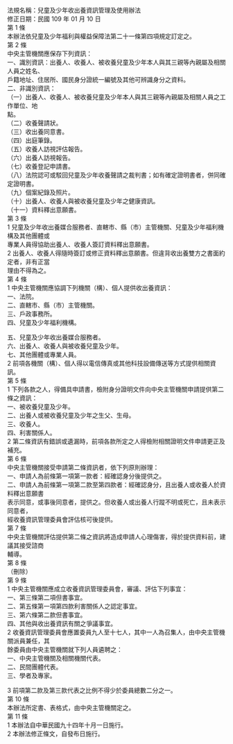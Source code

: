 法規名稱：兒童及少年收出養資訊管理及使用辦法  
修正日期：民國 109 年 01 月 10 日  
第 1 條  
本辦法依兒童及少年福利與權益保障法第二十一條第四項規定訂定之。  
第 2 條  
中央主管機關應保存下列資訊：  
一、識別資訊：出養人、收養人、被收養兒童及少年本人與其三親等內親屬及相關人員之姓名、  
戶籍地址、住居所、國民身分證統一編號及其他可辨識身分之資料。  
二、非識別資訊：  
（一）出養人、收養人、被收養兒童及少年本人與其三親等內親屬及相關人員之工作單位、地  
點。  
（二）收養聲請狀。  
（三）收出養同意書。  
（四）出庭筆錄。  
（五）收養人訪視評估報告。  
（六）出養人訪視報告。  
（七）收養登記申請書。  
（八）法院認可或駁回兒童及少年收養聲請之裁判書；如有確定證明書者，併同確定證明書。  
（九）個案紀錄及照片。  
（十）出養人、收養人與被收養兒童及少年之健康資訊。  
（十一）資料釋出意願書。  
第 3 條  
1 兒童及少年收出養媒合服務者、直轄市、縣（市）主管機關、兒童及少年福利機構及其他團體或  
專業人員得協助出養人、收養人簽訂資料釋出意願書。  
2 出養人、收養人得隨時簽訂或修正資料釋出意願書。但違背收出養雙方之書面約定者，非有正當  
理由不得為之。  
第 4 條  
1 中央主管機關應協調下列機關（構）、個人提供收出養資訊：  
一、法院。  
二、直轄市、縣（市）主管機關。  
三、戶政事務所。  
四、兒童及少年福利機構。  


五、兒童及少年收出養媒合服務者。  
六、出養人、收養人與被收養兒童及少年。  
七、其他團體或專業人員。  
2 前項各機關（構）、個人得以電信傳真或其他科技設備傳送等方式提供相關資訊。  
第 5 條  
1 下列各款之人，得備具申請書，檢附身分證明文件向中央主管機關申請提供第二條之資訊：  
一、被收養兒童及少年。  
二、出養人或被收養兒童及少年之生父、生母。  
三、收養人。  
四、利害關係人。  
2 第二條資訊有錯誤或遺漏時，前項各款所定之人得檢附相關證明文件申請更正及補充。  
第 6 條  
中央主管機關接受申請第二條資訊者，依下列原則辦理：  
一、申請人為前條第一項第一款者：經確認身分後提供之。  
二、申請人為前條第一項第二款至第四款者：經確認身分，且出養人或收養人於資料釋出意願書  
表示同意，或事後同意者，提供之。但收養人或出養人行蹤不明或死亡，且未表示同意者，  
經收養資訊管理委員會評估核可後提供。  
第 7 條  
中央主管機關評估提供第二條之資訊將造成申請人心理傷害，得於提供資料前，建議其接受諮商  
輔導。  
第 8 條  
（刪除）  
第 9 條  
1 中央主管機關應成立收養資訊管理委員會，審議、評估下列事宜：  
一、第三條第二項但書事宜。  
二、第五條第一項第四款利害關係人之認定事宜。  
三、第六條第二款但書事宜。  
四、其他與收出養資訊有關之爭議事宜。  
2 收養資訊管理委員會應置委員九人至十七人，其中一人為召集人，由中央主管機關派員兼任，其  
餘委員由中央主管機關就下列人員遴聘之：  
一、中央主管機關及相關機關代表。  
二、民間團體代表。  
三、學者及專家。  


3 前項第二款及第三款代表之比例不得少於委員總數二分之一。  
第 10 條  
本辦法所定書、表格式，由中央主管機關定之。  
第 11 條  
1 本辦法自中華民國九十四年十月一日施行。  
2 本辦法修正條文，自發布日施行。  



